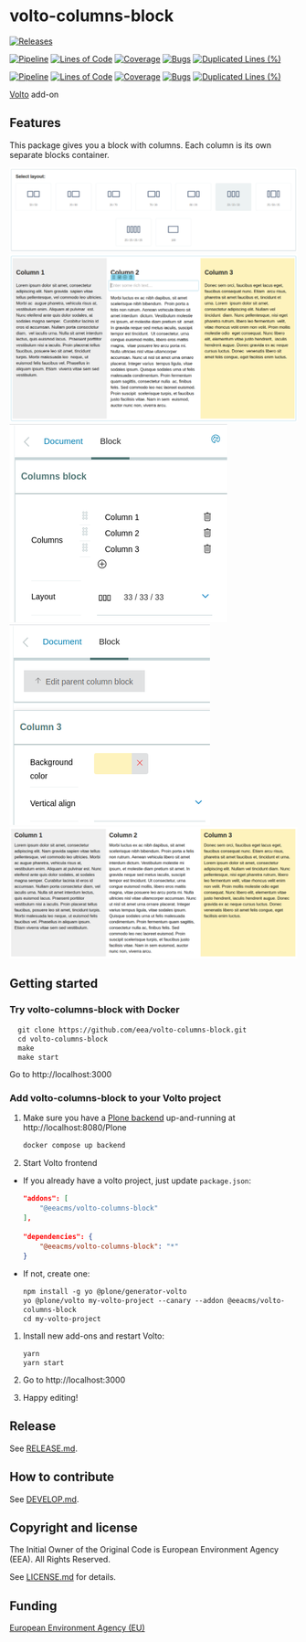 # volto-columns-block

[![Releases](https://img.shields.io/github/v/release/eea/volto-columns-block)](https://github.com/eea/volto-columns-block/releases)

[![Pipeline](https://ci.eionet.europa.eu/buildStatus/icon?job=volto-addons%2Fvolto-columns-block%2Fmaster&subject=master)](https://ci.eionet.europa.eu/view/Github/job/volto-addons/job/volto-columns-block/job/master/display/redirect)
[![Lines of Code](https://sonarqube.eea.europa.eu/api/project_badges/measure?project=volto-columns-block-master&metric=ncloc)](https://sonarqube.eea.europa.eu/dashboard?id=volto-columns-block-master)
[![Coverage](https://sonarqube.eea.europa.eu/api/project_badges/measure?project=volto-columns-block-master&metric=coverage)](https://sonarqube.eea.europa.eu/dashboard?id=volto-columns-block-master)
[![Bugs](https://sonarqube.eea.europa.eu/api/project_badges/measure?project=volto-columns-block-master&metric=bugs)](https://sonarqube.eea.europa.eu/dashboard?id=volto-columns-block-master)
[![Duplicated Lines (%)](https://sonarqube.eea.europa.eu/api/project_badges/measure?project=volto-columns-block-master&metric=duplicated_lines_density)](https://sonarqube.eea.europa.eu/dashboard?id=volto-columns-block-master)

[![Pipeline](https://ci.eionet.europa.eu/buildStatus/icon?job=volto-addons%2Fvolto-columns-block%2Fdevelop&subject=develop)](https://ci.eionet.europa.eu/view/Github/job/volto-addons/job/volto-columns-block/job/develop/display/redirect)
[![Lines of Code](https://sonarqube.eea.europa.eu/api/project_badges/measure?project=volto-columns-block-develop&metric=ncloc)](https://sonarqube.eea.europa.eu/dashboard?id=volto-columns-block-develop)
[![Coverage](https://sonarqube.eea.europa.eu/api/project_badges/measure?project=volto-columns-block-develop&metric=coverage)](https://sonarqube.eea.europa.eu/dashboard?id=volto-columns-block-develop)
[![Bugs](https://sonarqube.eea.europa.eu/api/project_badges/measure?project=volto-columns-block-develop&metric=bugs)](https://sonarqube.eea.europa.eu/dashboard?id=volto-columns-block-develop)
[![Duplicated Lines (%)](https://sonarqube.eea.europa.eu/api/project_badges/measure?project=volto-columns-block-develop&metric=duplicated_lines_density)](https://sonarqube.eea.europa.eu/dashboard?id=volto-columns-block-develop)

[Volto](https://github.com/plone/volto) add-on

## Features

This package gives you a block with columns. Each column is its own separate
blocks container.

![Initializing Columns Layout](https://raw.githubusercontent.com/eea/volto-columns-block/docs/docs/initialize.png)
![Columns Edit Example](https://raw.githubusercontent.com/eea/volto-columns-block/docs/docs/edit.png)
![Columns Sidebar](https://raw.githubusercontent.com/eea/volto-columns-block/docs/docs/columns-sidebar.png)
![Single Column Sidebar](https://raw.githubusercontent.com/eea/volto-columns-block/docs/docs/single-column-sidebar.png)
![Columns View Example](https://raw.githubusercontent.com/eea/volto-columns-block/docs/docs/view.png)

## Getting started

### Try volto-columns-block with Docker

      git clone https://github.com/eea/volto-columns-block.git
      cd volto-columns-block
      make
      make start

Go to http://localhost:3000

### Add volto-columns-block to your Volto project

1. Make sure you have a [Plone backend](https://plone.org/download) up-and-running at http://localhost:8080/Plone

   ```Bash
   docker compose up backend
   ```

1. Start Volto frontend

* If you already have a volto project, just update `package.json`:

   ```JSON
   "addons": [
       "@eeacms/volto-columns-block"
   ],

   "dependencies": {
       "@eeacms/volto-columns-block": "*"
   }
   ```

* If not, create one:

   ```
   npm install -g yo @plone/generator-volto
   yo @plone/volto my-volto-project --canary --addon @eeacms/volto-columns-block
   cd my-volto-project
   ```

1. Install new add-ons and restart Volto:

   ```
   yarn
   yarn start
   ```

1. Go to http://localhost:3000

1. Happy editing!

## Release

See [RELEASE.md](https://github.com/eea/volto-columns-block/blob/master/RELEASE.md).

## How to contribute

See [DEVELOP.md](https://github.com/eea/volto-columns-block/blob/master/DEVELOP.md).

## Copyright and license

The Initial Owner of the Original Code is European Environment Agency (EEA).
All Rights Reserved.

See [LICENSE.md](https://github.com/eea/volto-columns-block/blob/master/LICENSE.md) for details.

## Funding

[European Environment Agency (EU)](http://eea.europa.eu)
